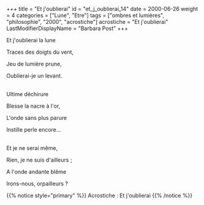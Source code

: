 +++
title = "Et j'oublierai"
id = "et_j_oublierai_14"
date = 2000-06-26
weight = 4
categories = ["Lune", "Etre"]
tags = ["ombres et lumières", "philosophie", "2000", "acrostiche"]
acrostiche = "Et j'oublierai"
LastModifierDisplayName = "Barbara Post"
+++

Et j'oublierai la lune

Traces des doigts du vent,

Jeu de lumière prune,

Oublierai-je un levant.

 \
Ultime déchirure

Blesse la nacre à l'or,

L'onde sans plus parure

Instille perle encore...

 \
Et je ne serai même,

Rien, je ne suis d'ailleurs ;

A l'onde andante blême

Irons-nous, orpailleurs ?

{{% notice style="primary" %}}
Acrostiche : Et j'oublierai
{{% /notice %}}
